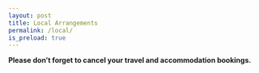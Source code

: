 ```yaml
---
layout: post
title: Local Arrangements
permalink: /local/
is_preload: true
---
```


**Please don’t forget to cancel your travel and accommodation bookings.**

<!--

{% include local-navigation.html %}

The WILU 2020 Conference will be held at [Dalhousie University](http://dal.ca), in the heart of downtown Halifax, Nova Scotia. Conference sessions will be held in the Marion McCain Arts & Social Sciences Building as well as the Kenneth C. Rowe Management Building. Download a [campus map](https://www.dal.ca/campus-maps/maps.html).

## Accommodations

**[Halifax](https://discoverhalifaxns.com/)** was named one of the Top 10 Global Destinations on the Rise in TripAdvisor's 2018 Travelers' Choice Awards. We anticipate that May 2020 will be a busy month in Halifax with many events, conferences and convocations. *Please book your accommodation early*.

<!-- **Recommended Accommodations**
- [Atlantica Hotel](#Atlantica-Hotel)
- [Lord Nelson Hotel](#Lord-Nelson-Hotel)
- [Campus Accommodations](#Campus-Accommodations) -->

<!--
### Atlantica Hotel
- Book now: [https://reservations.travelclick.com/72818?groupID=440722](https://reservations.travelclick.com/72818?groupID=440722) or  email: [reservations@atlanticahalifax.com](reservations@atlanticahalifax.com), or phone 902-423-1161 or 1-888-810-7288. Please identify yourself as a participant of the WILU 2020 Conference.
- Be sure to book by **April 25, 2020** for a special discounted rate of $159.00 a room (either 1 king bed or 2 doubles). 
- Group rates are for single or double occupancy. Each additional person in the same room is an extra $15.00 per room/per night. Maximum of four people.
- All rates are subject to applicable taxes (2% Marketing Levy & 15% HST).
- 50% off overnight parking in the underground, secured parking garage based on availability (regular $22 per night, based on 2019 rate; subject to change).
- All guest rooms include complimentary internet, and local calls.
- More information on the [Atlantica Hotel website](https://www.atlanticahotelhalifax.com/).
- Please be advised: The Atlantica Hotel is undergoing [renovations](https://www.atlanticahotelhalifax.com/hotel-renovations-2020/), which could result in noise between the hours of 8 am and 6 pm. Please contact Reservations if you have questions or concerns. 


### Lord Nelson Hotel
-	Phone 902-423-5130 or 1-800-565-2020, or email [ask@lordnelsonhotel.com](mailto:ask@lordnelsonhotel.com), or use the "live chat" feature located on the bottom right corner of the hotel website. 
-	Be sure to quote the group code **27893** or the conference name (**WILU**) for a special discounted rate of $185.00 for a Classic Guest Room. Guests must contact the hotel directly and quote the group code to the reservations agent to receive the discounted rate. Typing the number into the online booking form will not work.
-	Please note that the hotel is not holding any rooms. The rate is subject to the availability of Classic & Petite Guestrooms. 
-	Group rates are for single or double occupancy. Each additional adult in the same room is an extra $30.00 (subject to change).
-	All rates are subject to applicable taxes (2% market levy & 15% HST)
-	Parking is available for $28.00 plus tax per night for registered guests.
-	All guest rooms include complimentary high-speed wireless internet, local calls and 1-800 and calling card access.
- More information on the [Lord Nelson Hotel website](https://lordnelsonhotel.ca/).

### Campus Accommodations
Guest rooms are available at the residence buildings at Dalhousie University and Saint Mary’s University. 

**Dalhousie University**

- To make a reservation to stay on campus, please visit our website:  [stay.dal.ca](http://stay.dal.ca). All conference delegates should use the promo code:  WILU20 to book accommodations within the conference block.
- LeMarchant Place (individual temperature settings available), Risley Hall, and Howe Hall are all within steps of the conference buildings. While Gerard Hall is 1.7 km from the conference buildings. 
- Please note that any student must present a valid student ID upon arrival in order to receive a discounted student rate.    
- If you require any assistance, please contact us by phone:  (888)271-9222 or by email at: [stay@dal.ca](mailto:stay@dal.ca) and one of our associates would be happy to help.

**Saint Mary's University**

- Saint Mary’s University’s popular 2 bedroom, 2 bathroom Travel Suites will be made available until **March 1, 2020** for delegates attending WILU 2020 from May 26-30 (after this date – based on availability). Each bedroom is furnished as a study room with a captain’s-style single bed, desk, with hutch and chair. Travel Suites sleep two, and have a small common area to access each of the private bathrooms and a shared kitchenette. 
- Nightly rate of $139.95 includes: taxes (15% HST, 2% city tax), hot breakfast, linens & towels, parking, wifi, and access to campus fitness centre (must be 16 years of age or older). 
- Check in is 3:00 pm and check out is 11:00 am. 
- To book your Travel Suite: call 1-888-347-5555 or email [stay@smu.ca](mailto:stay@smu.ca) 
- More information on the [Saint Mary’s University summer accommodation webpage](https://smu.ca/about/halifax-summer-accommodations.html).

**Mount Saint Vincent University**
- [Mount Saint Vincent University summer accommodation](https://www.msvu.ca/en/home/campus-life/campus-services/conferenceservices/Accommodations/default.aspx)
- Mount Saint Vincent University is located further away from the conference venue with limited public transit options, but also offers affordable accommodation.

-->

 <!-- ###### [Return to top of page](#Accommodations) -->
